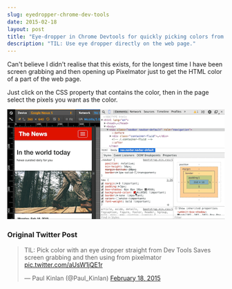 ```yaml
---
slug: eyedropper-chrome-dev-tools
date: 2015-02-18
layout: post
title: "Eye-dropper in Chrome Devtools for quickly picking colors from the web page"
description: "TIL: Use eye dropper directly on the web page."
---
```


Can't believe I didn't realise that this exists, for the longest time I have been screen grabbing and then opening up Pixelmator just to get the HTML color of a part of the web page.

Just click on the CSS property that contains the color, then in the page select the pixels you want as the color.

![Eye Dropper](/images/color.gif)

### Original Twitter Post

<blockquote class="twitter-tweet" lang="en"><p>TIL: Pick color with an eye dropper straight from Dev Tools&#10;&#10;Saves screen grabbing and then using from pixelmator <a href="http://t.co/aUsW1jQE1r">pic.twitter.com/aUsW1jQE1r</a></p>&mdash; Paul Kinlan (@Paul_Kinlan) <a href="https://twitter.com/Paul_Kinlan/status/567972543975571456">February 18, 2015</a></blockquote>
<script async src="//platform.twitter.com/widgets.js" charset="utf-8"></script>

